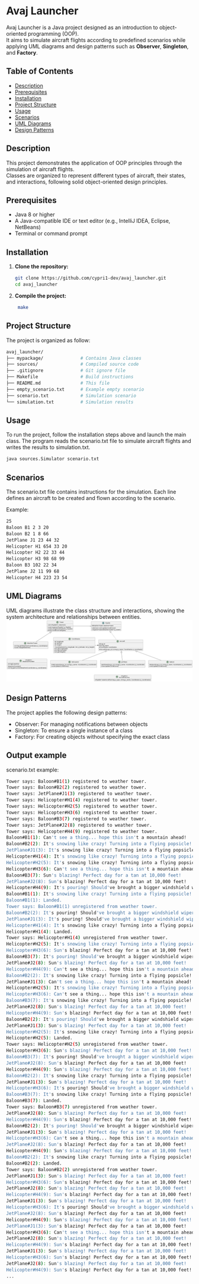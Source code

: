 # Avaj Launcher

Avaj Launcher is a Java project designed as an introduction to object-oriented programming (OOP).  
It aims to simulate aircraft flights according to predefined scenarios while applying UML diagrams and design patterns such as **Observer**, **Singleton**, and **Factory**.

## Table of Contents

- [Description](#description)
- [Prerequisites](#prerequisites)
- [Installation](#installation)
- [Project Structure](#project-structure)
- [Usage](#usage)
- [Scenarios](#scenarios)
- [UML Diagrams](#uml-diagrams)
- [Design Patterns](#design-patterns)

## Description

This project demonstrates the application of OOP principles through the simulation of aircraft flights.  
Classes are organized to represent different types of aircraft, their states, and interactions, following solid object-oriented design principles.

## Prerequisites

- Java 8 or higher
- A Java-compatible IDE or text editor (e.g., IntelliJ IDEA, Eclipse, NetBeans)
- Terminal or command prompt

## Installation

1. **Clone the repository:**
   ```bash
   git clone https://github.com/cypri1-dev/avaj_launcher.git
   cd avaj_launcher
   ```
2. **Compile the project:**
   ```bash
    make
    ```

## Project Structure

The project is organized as follow:
```bash
avaj_launcher/
├── mypackage/              # Contains Java classes
├── sources/                # Compiled source code
├── .gitignore              # Git ignore file
├── Makefile                # Build instructions
├── README.md               # This file
├── empty_scenario.txt      # Example empty scenario
├── scenario.txt            # Simulation scenario
└── simulation.txt          # Simulation results
```
## Usage

To run the project, follow the installation steps above and launch the main class.
The program reads the scenario.txt file to simulate aircraft flights and writes the results to simulation.txt.
 ```bash
 java sources.Simulator scenario.txt
 ```
## Scenarios

The scenario.txt file contains instructions for the simulation.
Each line defines an aircraft to be created and flown according to the scenario.

Example:
```bash
25
Baloon B1 2 3 20
Baloon B2 1 8 66
JetPlane J1 23 44 32
Helicopter H1 654 33 20
Helicopter H2 22 33 44
Helicopter H3 98 68 99
Baloon B3 102 22 34
JetPlane J2 11 99 68
Helicopter H4 223 23 54
```

## UML Diagrams

UML diagrams illustrate the class structure and interactions, showing the system architecture and relationships between entities.
![UML Diagram](doc/avaj_uml.png)

## Design Patterns

The project applies the following design patterns:
- Observer: For managing notifications between objects
- Singleton: To ensure a single instance of a class
- Factory: For creating objects without specifying the exact class

## Output example

scenario.txt example:
```bash
Tower says: Baloon#B1(1) registered to weather tower.
Tower says: Baloon#B2(2) registered to weather tower.
Tower says: JetPlane#J1(3) registered to weather tower.
Tower says: Helicopter#H1(4) registered to weather tower.
Tower says: Helicopter#H2(5) registered to weather tower.
Tower says: Helicopter#H3(6) registered to weather tower.
Tower says: Baloon#B3(7) registered to weather tower.
Tower says: JetPlane#J2(8) registered to weather tower.
Tower says: Helicopter#H4(9) registered to weather tower.
Baloon#B1(1): Can't see a thing... hope this isn't a mountain ahead!
Baloon#B2(2): It's snowing like crazy! Turning into a flying popsicle!
JetPlane#J1(3): It's snowing like crazy! Turning into a flying popsicle!
Helicopter#H1(4): It's snowing like crazy! Turning into a flying popsicle!
Helicopter#H2(5): It's snowing like crazy! Turning into a flying popsicle!
Helicopter#H3(6): Can't see a thing... hope this isn't a mountain ahead!
Baloon#B3(7): Sun's blazing! Perfect day for a tan at 10,000 feet!
JetPlane#J2(8): Sun's blazing! Perfect day for a tan at 10,000 feet!
Helicopter#H4(9): It's pouring! Should've brought a bigger windshield wiper!
Baloon#B1(1): It's snowing like crazy! Turning into a flying popsicle!
Baloon#B1(1): Landed.
Tower says: Baloon#B1(1) unregistered from weather tower.
Baloon#B2(2): It's pouring! Should've brought a bigger windshield wiper!
JetPlane#J1(3): It's pouring! Should've brought a bigger windshield wiper!
Helicopter#H1(4): It's snowing like crazy! Turning into a flying popsicle!
Helicopter#H1(4): Landed.
Tower says: Helicopter#H1(4) unregistered from weather tower.
Helicopter#H2(5): It's snowing like crazy! Turning into a flying popsicle!
Helicopter#H3(6): Sun's blazing! Perfect day for a tan at 10,000 feet!
Baloon#B3(7): It's pouring! Should've brought a bigger windshield wiper!
JetPlane#J2(8): Sun's blazing! Perfect day for a tan at 10,000 feet!
Helicopter#H4(9): Can't see a thing... hope this isn't a mountain ahead!
Baloon#B2(2): It's snowing like crazy! Turning into a flying popsicle!
JetPlane#J1(3): Can't see a thing... hope this isn't a mountain ahead!
Helicopter#H2(5): It's snowing like crazy! Turning into a flying popsicle!
Helicopter#H3(6): Can't see a thing... hope this isn't a mountain ahead!
Baloon#B3(7): It's snowing like crazy! Turning into a flying popsicle!
JetPlane#J2(8): Sun's blazing! Perfect day for a tan at 10,000 feet!
Helicopter#H4(9): Sun's blazing! Perfect day for a tan at 10,000 feet!
Baloon#B2(2): It's pouring! Should've brought a bigger windshield wiper!
JetPlane#J1(3): Sun's blazing! Perfect day for a tan at 10,000 feet!
Helicopter#H2(5): It's snowing like crazy! Turning into a flying popsicle!
Helicopter#H2(5): Landed.
Tower says: Helicopter#H2(5) unregistered from weather tower.
Helicopter#H3(6): Sun's blazing! Perfect day for a tan at 10,000 feet!
Baloon#B3(7): It's pouring! Should've brought a bigger windshield wiper!
JetPlane#J2(8): Sun's blazing! Perfect day for a tan at 10,000 feet!
Helicopter#H4(9): Sun's blazing! Perfect day for a tan at 10,000 feet!
Baloon#B2(2): It's snowing like crazy! Turning into a flying popsicle!
JetPlane#J1(3): Sun's blazing! Perfect day for a tan at 10,000 feet!
Helicopter#H3(6): It's pouring! Should've brought a bigger windshield wiper!
Baloon#B3(7): It's snowing like crazy! Turning into a flying popsicle!
Baloon#B3(7): Landed.
Tower says: Baloon#B3(7) unregistered from weather tower.
JetPlane#J2(8): Sun's blazing! Perfect day for a tan at 10,000 feet!
Helicopter#H4(9): Sun's blazing! Perfect day for a tan at 10,000 feet!
Baloon#B2(2): It's pouring! Should've brought a bigger windshield wiper!
JetPlane#J1(3): Sun's blazing! Perfect day for a tan at 10,000 feet!
Helicopter#H3(6): Can't see a thing... hope this isn't a mountain ahead!
JetPlane#J2(8): Sun's blazing! Perfect day for a tan at 10,000 feet!
Helicopter#H4(9): Sun's blazing! Perfect day for a tan at 10,000 feet!
Baloon#B2(2): It's snowing like crazy! Turning into a flying popsicle!
Baloon#B2(2): Landed.
Tower says: Baloon#B2(2) unregistered from weather tower.
JetPlane#J1(3): Sun's blazing! Perfect day for a tan at 10,000 feet!
Helicopter#H3(6): Sun's blazing! Perfect day for a tan at 10,000 feet!
JetPlane#J2(8): Sun's blazing! Perfect day for a tan at 10,000 feet!
Helicopter#H4(9): Sun's blazing! Perfect day for a tan at 10,000 feet!
JetPlane#J1(3): Sun's blazing! Perfect day for a tan at 10,000 feet!
Helicopter#H3(6): It's pouring! Should've brought a bigger windshield wiper!
JetPlane#J2(8): Sun's blazing! Perfect day for a tan at 10,000 feet!
Helicopter#H4(9): Sun's blazing! Perfect day for a tan at 10,000 feet!
JetPlane#J1(3): Sun's blazing! Perfect day for a tan at 10,000 feet!
Helicopter#H3(6): Can't see a thing... hope this isn't a mountain ahead!
JetPlane#J2(8): Sun's blazing! Perfect day for a tan at 10,000 feet!
Helicopter#H4(9): Sun's blazing! Perfect day for a tan at 10,000 feet!
JetPlane#J1(3): Sun's blazing! Perfect day for a tan at 10,000 feet!
Helicopter#H3(6): Sun's blazing! Perfect day for a tan at 10,000 feet!
JetPlane#J2(8): Sun's blazing! Perfect day for a tan at 10,000 feet!
Helicopter#H4(9): Sun's blazing! Perfect day for a tan at 10,000 feet!
...
```

